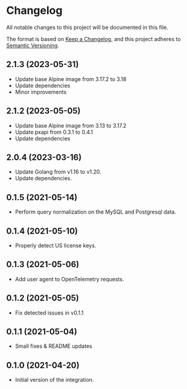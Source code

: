 # Changelog

All notable changes to this project will be documented in this file.

The format is based on [Keep a Changelog](https://keepachangelog.com/en/1.0.0/),
and this project adheres to [Semantic Versioning](https://semver.org/spec/v2.0.0.html).

## 2.1.3 (2023-05-31)

- Update base Alpine image from 3.17.2 to 3.18
- Update dependencies
- Minor improvements

## 2.1.2 (2023-05-05)

- Update base Alpine image from 3.13 to 3.17.2
- Update pxapi from 0.3.1 to 0.4.1
- Update dependencies

## 2.0.4 (2023-03-16)

- Update Golang from v1.16 to v1.20.
- Update dependencies.

## 0.1.5 (2021-05-14)

- Perform query normalization on the MySQL and Postgresql data.

## 0.1.4 (2021-05-10)

- Properly detect US license keys.

## 0.1.3 (2021-05-06)

- Add user agent to OpenTelemetry requests.

## 0.1.2 (2021-05-05)

- Fix detected issues in v0.1.1

## 0.1.1 (2021-05-04)

- Small fixes & README updates

## 0.1.0 (2021-04-20)

- Initial version of the integration.
